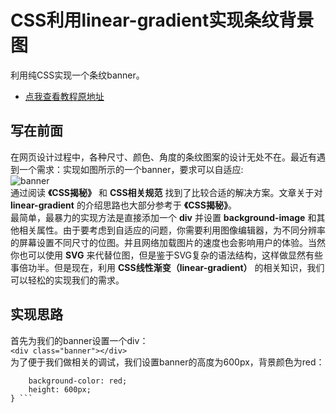# CSS利用linear-gradient实现条纹背景图
利用纯CSS实现一个条纹banner。  
+ [点我查看教程原地址](https://zhuanlan.zhihu.com/p/81776753)

## 写在前面
在网页设计过程中，各种尺寸、颜色、角度的条纹图案的设计无处不在。最近有遇到一个需求：实现如图所示的一个banner，要求可以自适应:  
![banner](https://raw.githubusercontent.com/syk2018/image/master/v2-dc0b5a1887d50fe29899d43150b01079_r.jpg)  
通过阅读 **《CSS揭秘》** 和 **CSS相关规范** 找到了比较合适的解决方案。文章关于对 **linear-gradient** 的介绍思路也大部分参考于 **《CSS揭秘》**。  
最简单，最暴力的实现方法是直接添加一个 **div** 并设置 **background-image** 和其他相关属性。由于要考虑到自适应的问题，你需要利用图像编辑器，为不同分辨率的屏幕设置不同尺寸的位图。并且网络加载图片的速度也会影响用户的体验。当然你也可以使用 **SVG** 来代替位图，但是鉴于SVG复杂的语法结构，这样做显然有些事倍功半。但是现在，利用   **CSS线性渐变（linear-gradient）** 的相关知识，我们可以轻松的实现我们的需求。

## 实现思路
首先为我们的banner设置一个div：  
``` <div class="banner"></div> ```  
为了便于我们做相关的调试，我们设置banner的高度为600px，背景颜色为red：  
``` .banner {
    background-color: red;
    height: 600px;
} ```

